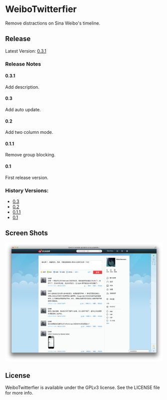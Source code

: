 # WeiboTwitterfier

Remove distractions on Sina Weibo's timeline.

## Release

Latest Version: [0.3.1](https://github.com/Elethom/WeiboTwitterfier/releases/tag/0.3.1)

### Release Notes

#### 0.3.1

Add description.

#### 0.3

Add auto update.

#### 0.2

Add two column mode.

#### 0.1.1

Remove group blocking.

#### 0.1

First release version.

### History Versions:

* [0.3](https://github.com/Elethom/WeiboTwitterfier/releases/tag/0.3)
* [0.2](https://github.com/Elethom/WeiboTwitterfier/releases/tag/0.2)
* [0.1.1](https://github.com/Elethom/WeiboTwitterfier/releases/tag/0.1.1)
* [0.1](https://github.com/Elethom/WeiboTwitterfier/releases/tag/0.1)

## Screen Shots

![Screen Shot](Screen%20Shots/Screen%20Shot%202014-03-24%20at%209.50.44%20PM.png)

## License

WeiboTwitterfier is available under the GPLv3 license. See the LICENSE file for more info.
